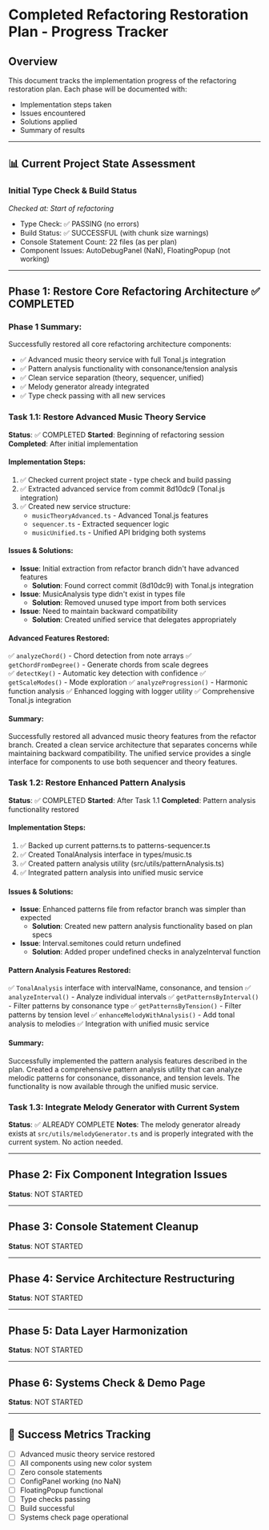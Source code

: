 # Completed Refactoring Restoration Plan - Progress Tracker

## Overview
This document tracks the implementation progress of the refactoring restoration plan. Each phase will be documented with:
- Implementation steps taken
- Issues encountered
- Solutions applied
- Summary of results

---

## 📊 Current Project State Assessment

### Initial Type Check & Build Status
*Checked at: Start of refactoring*

- Type Check: ✅ PASSING (no errors)
- Build Status: ✅ SUCCESSFUL (with chunk size warnings)
- Console Statement Count: 22 files (as per plan)
- Component Issues: AutoDebugPanel (NaN), FloatingPopup (not working)

---

## Phase 1: Restore Core Refactoring Architecture ✅ COMPLETED

### Phase 1 Summary:
Successfully restored all core refactoring architecture components:
- ✅ Advanced music theory service with full Tonal.js integration
- ✅ Pattern analysis functionality with consonance/tension analysis  
- ✅ Clean service separation (theory, sequencer, unified)
- ✅ Melody generator already integrated
- ✅ Type check passing with all new services

### Task 1.1: Restore Advanced Music Theory Service
**Status**: ✅ COMPLETED
**Started**: Beginning of refactoring session
**Completed**: After initial implementation

#### Implementation Steps:
1. ✅ Checked current project state - type check and build passing
2. ✅ Extracted advanced service from commit 8d10dc9 (Tonal.js integration)
3. ✅ Created new service structure:
   - `musicTheoryAdvanced.ts` - Advanced Tonal.js features
   - `sequencer.ts` - Extracted sequencer logic
   - `musicUnified.ts` - Unified API bridging both systems

#### Issues & Solutions:
- **Issue**: Initial extraction from refactor branch didn't have advanced features
  - **Solution**: Found correct commit (8d10dc9) with Tonal.js integration
- **Issue**: MusicAnalysis type didn't exist in types file
  - **Solution**: Removed unused type import from both services
- **Issue**: Need to maintain backward compatibility
  - **Solution**: Created unified service that delegates appropriately

#### Advanced Features Restored:
✅ `analyzeChord()` - Chord detection from note arrays
✅ `getChordFromDegree()` - Generate chords from scale degrees  
✅ `detectKey()` - Automatic key detection with confidence
✅ `getScaleModes()` - Mode exploration
✅ `analyzeProgression()` - Harmonic function analysis
✅ Enhanced logging with logger utility
✅ Comprehensive Tonal.js integration

#### Summary:
Successfully restored all advanced music theory features from the refactor branch. Created a clean service architecture that separates concerns while maintaining backward compatibility. The unified service provides a single interface for components to use both sequencer and theory features.

### Task 1.2: Restore Enhanced Pattern Analysis
**Status**: ✅ COMPLETED
**Started**: After Task 1.1
**Completed**: Pattern analysis functionality restored

#### Implementation Steps:
1. ✅ Backed up current patterns.ts to patterns-sequencer.ts
2. ✅ Created TonalAnalysis interface in types/music.ts
3. ✅ Created pattern analysis utility (src/utils/patternAnalysis.ts)
4. ✅ Integrated pattern analysis into unified music service

#### Issues & Solutions:
- **Issue**: Enhanced patterns file from refactor branch was simpler than expected
  - **Solution**: Created new pattern analysis functionality based on plan specs
- **Issue**: Interval.semitones could return undefined
  - **Solution**: Added proper undefined checks in analyzeInterval function

#### Pattern Analysis Features Restored:
✅ `TonalAnalysis` interface with intervalName, consonance, and tension
✅ `analyzeInterval()` - Analyze individual intervals
✅ `getPatternsByInterval()` - Filter patterns by consonance type
✅ `getPatternsByTension()` - Filter patterns by tension level
✅ `enhanceMelodyWithAnalysis()` - Add tonal analysis to melodies
✅ Integration with unified music service

#### Summary:
Successfully implemented the pattern analysis features described in the plan. Created a comprehensive pattern analysis utility that can analyze melodic patterns for consonance, dissonance, and tension levels. The functionality is now available through the unified music service.

### Task 1.3: Integrate Melody Generator with Current System
**Status**: ✅ ALREADY COMPLETE
**Notes**: The melody generator already exists at `src/utils/melodyGenerator.ts` and is properly integrated with the current system. No action needed.

---

## Phase 2: Fix Component Integration Issues
**Status**: NOT STARTED

---

## Phase 3: Console Statement Cleanup  
**Status**: NOT STARTED

---

## Phase 4: Service Architecture Restructuring
**Status**: NOT STARTED

---

## Phase 5: Data Layer Harmonization
**Status**: NOT STARTED

---

## Phase 6: Systems Check & Demo Page
**Status**: NOT STARTED

---

## 🎯 Success Metrics Tracking

- [ ] Advanced music theory service restored
- [ ] All components using new color system
- [ ] Zero console statements
- [ ] ConfigPanel working (no NaN)
- [ ] FloatingPopup functional
- [ ] Type checks passing
- [ ] Build successful
- [ ] Systems check page operational